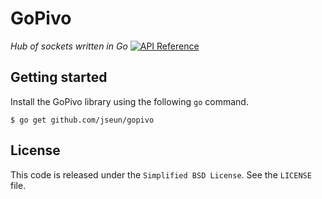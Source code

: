 # GoPivo

*Hub of sockets written in Go*
[![API Reference](https://godoc.org/github.com/jseun/gopivo?status.svg)](https://godoc.org/github.com/jseun/gopivo)

## Getting started

Install the GoPivo library using the following `go` command.
```
$ go get github.com/jseun/gopivo
```

## License

This code is released under the `Simplified BSD License`. See the `LICENSE` file.
